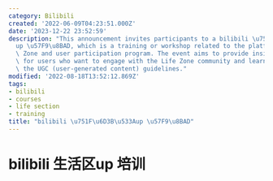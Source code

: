 ```yaml
---
category: Bilibili
created: '2022-06-09T04:23:51.000Z'
date: '2023-12-22 23:52:59'
description: "This announcement invites participants to a bilibili \u751F\u6D3B\u533A\
  up \u57F9\u8BAD, which is a training or workshop related to the platform's Life\
  \ Zone and user participation program. The event aims to provide insights and opportunities\
  \ for users who want to engage with the Life Zone community and learn more about\
  \ the UGC (user-generated content) guidelines."
modified: '2022-08-18T13:52:12.869Z'
tags:
- bilibili
- courses
- life section
- training
title: "bilibili \u751F\u6D3B\u533Aup \u57F9\u8BAD"
---
```


# bilibili 生活区up 培训

